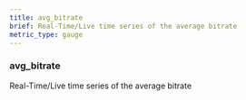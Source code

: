 ```yaml
---
title: avg_bitrate
brief: Real-Time/Live time series of the average bitrate
metric_type: gauge
---
```

### avg_bitrate

Real-Time/Live time series of the average bitrate